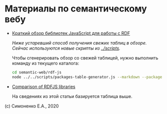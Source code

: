 # Материалы по семантическому вебу

- [Краткий обзор библиотек JavaScript для работы с RDF](./rdf-js/rdf-js-short-review.md)

  _Ниже устаревший способ получения свежих таблиц в обзоре. Сейчас используются
  новые скрипты из [../scripts](../scripts)._

  Чтобы сгенерировать обзор со свежей таблицей, нужно выполнить команду из текущего
  каталога:

  ``` bash
  cd semantic-web/rdf-js
  node ../../scripts/packages-table-generator.js --markdown --package-list package-list.json --embed-into rdf-js-short-review-src.md > rdf-js-short-review.md
  ```

- [Comparison of RDFJS libraries](https://www.w3.org/community/rdfjs/wiki/Comparison_of_RDFJS_libraries)

  На сведениях из этой статьи базируется таблица выше.

(c) Симоненко Е.А., 2020

